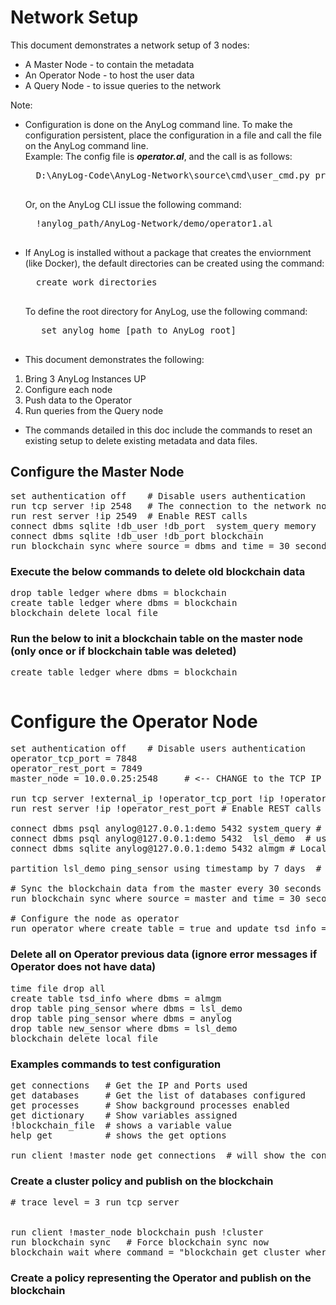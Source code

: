 # Network Setup

This document demonstrates a network setup of 3 nodes:
* A Master Node - to contain the metadata
* An Operator Node - to host the user data
* A Query Node - to issue queries to the network

Note: 
* Configuration is done on the AnyLog command line. To make the configuration persistent, place the configuration in a file and call the file on the AnyLog command line.  
    Example: 
    The config file is ***operator.al***, and the call is as follows:
    <pre>
    D:\AnyLog-Code\AnyLog-Network\source\cmd\user_cmd.py process !anylog_path/AnyLog-Network/demo/operator1.al
    </pre>
    Or, on the AnyLog CLI issue the following command:
    <pre>
    !anylog_path/AnyLog-Network/demo/operator1.al
    </pre>
* If AnyLog is installed without a package that creates the enviornment (like Docker), the default directories can be created using the command:
    <pre>
    create work directories
    </pre>
    To define the root directory for AnyLog, use the following command:
    <pre>
     set anylog home [path to AnyLog root]
    </pre>
* This document demonstrates the following:
1. Bring 3 AnyLog Instances UP
2. Configure each node
3. Push data to the Operator
4. Run queries from the Query node
* The commands detailed in this doc include the commands to reset an existing setup to delete existing metadata and data files.


## Configure the Master Node
<pre>
set authentication off    # Disable users authentication
run tcp server !ip 2548   # The connection to the network nodes
run rest server !ip 2549  # Enable REST calls
connect dbms sqlite !db_user !db_port  system_query memory  # Use SQLite as system dbms
connect dbms sqlite !db_user !db_port blockchain            # use SQLite for the blockchain ledger
run blockchain sync where source = dbms and time = 30 seconds and dest = file # Copy the blockchain data to a file every 30 seconds
</pre>

### Execute the below commands to delete old blockchain data

<pre>
drop table ledger where dbms = blockchain
create table ledger where dbms = blockchain
blockchain delete local file
</pre>

### Run the below to init a blockchain table on the master node (only once or if blockchain table was deleted)

<pre>
create table ledger where dbms = blockchain                 # Create an internal table
</pre>


<pre>
</pre>

# Configure the Operator Node

<pre>
set authentication off    # Disable users authentication
operator_tcp_port = 7848
operator_rest_port = 7849
master_node = 10.0.0.25:2548     # <-- CHANGE to the TCP IP AND PORT of the MASTER NODE

run tcp server !external_ip !operator_tcp_port !ip !operator_tcp_port # The connection to the network nodes
run rest server !ip !operator_rest_port # Enable REST calls

connect dbms psql anylog@127.0.0.1:demo 5432 system_query # Use SQLite as system dbms
connect dbms psql anylog@127.0.0.1:demo 5432  lsl_demo  # use Postgres for lsl_demo tables
connect dbms sqlite anylog@127.0.0.1:demo 5432 almgm # Local management database

partition lsl_demo ping_sensor using timestamp by 7 days  # Partition the data of the lsl_demo dbms by time

# Sync the blockchain data from the master every 30 seconds
run blockchain sync where source = master and time = 30 seconds and dest = file and connection = !master_node

# Configure the node as operator
run operator where create_table = true and update_tsd_info = true and archive = true and distributor = true and master_node = !master_node
</pre>


### Delete all on Operator previous data (ignore error messages if Operator does not have data) 

<pre>
time file drop all
create table tsd_info where dbms = almgm
drop table ping_sensor where dbms = lsl_demo
drop table ping_sensor where dbms = anylog
drop table new_sensor where dbms = lsl_demo
blockchain delete local file
</pre>

### Examples commands to test configuration

<pre>
get connections   # Get the IP and Ports used
get databases     # Get the list of databases configured
get processes     # Show background processes enabled
get dictionary    # Show variables assigned
!blockchain_file  # shows a variable value
help get          # shows the get options

run client !master_node get connections  # will show the config on the master
</pre>

### Create a cluster policy and publish on the blockchain

<pre>
# trace level = 3 run tcp server
<cluster = {"cluster" : {
                "company" : "anylog",
                "name"   : "cluster_1"
    }
}>

run client !master_node blockchain push !cluster
run blockchain sync   # Force blockchain sync now
blockchain wait where command = "blockchain get cluster where name = cluster_1" # wait for the local update
</pre>

### Create a policy representing the Operator and publish on the blockchain
